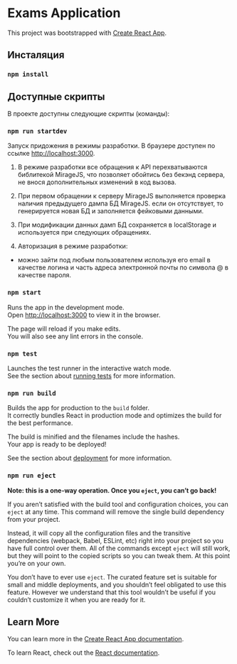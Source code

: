 # Exams Application

This project was bootstrapped with [Create React App](https://github.com/facebook/create-react-app).

## Инсталяция

### `npm install`

## Доступные скрипты

В проекте доступны следующие скрипты (команды):

### `npm run startdev`

Запуск придожения в режимы разработки. В браузере доступен по ссылке [http://localhost:3000](http://localhost:3000).

1. В режиме разработки все обращения к API перехватываются библитекой MirageJS, 
что позволяет обойтись без бекэнд сервера, не внося дополнительных изменений в код
вызова.

2. При первом обращении к серверу MirageJS выполняется проверка наличия предыдущего 
дампа БД MirageJS. если он отсутствует, то генерируется новая БД и заполняется
фейковыми данными.

3. При модификации данных дамп БД сохраняется в localStorage и используется при 
следующих обращениях.

4. Авторизация в режиме разработки:
- можно зайти под любым пользователем используя его email в качестве логина и часть
адреса электронной почты по символа @ в качестве пароля.

### `npm start`

Runs the app in the development mode.\
Open [http://localhost:3000](http://localhost:3000) to view it in the browser.

The page will reload if you make edits.\
You will also see any lint errors in the console.

### `npm test`

Launches the test runner in the interactive watch mode.\
See the section about [running tests](https://facebook.github.io/create-react-app/docs/running-tests) for more information.

### `npm run build`

Builds the app for production to the `build` folder.\
It correctly bundles React in production mode and optimizes the build for the best performance.

The build is minified and the filenames include the hashes.\
Your app is ready to be deployed!

See the section about [deployment](https://facebook.github.io/create-react-app/docs/deployment) for more information.

### `npm run eject`

**Note: this is a one-way operation. Once you `eject`, you can’t go back!**

If you aren’t satisfied with the build tool and configuration choices, you can `eject` at any time. This command will remove the single build dependency from your project.

Instead, it will copy all the configuration files and the transitive dependencies (webpack, Babel, ESLint, etc) right into your project so you have full control over them. All of the commands except `eject` will still work, but they will point to the copied scripts so you can tweak them. At this point you’re on your own.

You don’t have to ever use `eject`. The curated feature set is suitable for small and middle deployments, and you shouldn’t feel obligated to use this feature. However we understand that this tool wouldn’t be useful if you couldn’t customize it when you are ready for it.

## Learn More

You can learn more in the [Create React App documentation](https://facebook.github.io/create-react-app/docs/getting-started).

To learn React, check out the [React documentation](https://reactjs.org/).
